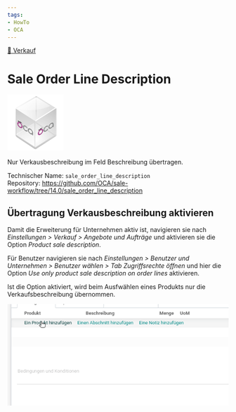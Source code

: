 ```yaml
---
tags:
- HowTo
- OCA
---
```

[🔗 Verkauf](Verkauf.md)
# Sale Order Line Description
![icon_oca_app](assets/icon_oca_app.png)

Nur Verkausbeschreibung im Feld Beschreibung übertragen.

Technischer Name: `sale_order_line_description`\
Repository: <https://github.com/OCA/sale-workflow/tree/14.0/sale_order_line_description>

## Übertragung Verkausbeschreibung aktivieren

Damit die Erweiterung für Unternehmen aktiv ist, navigieren sie nach *Einstellungen > Verkauf > Angebote und Aufträge* und aktivieren sie die Option *Product sale description*.

Für Benutzer navigieren sie nach *Einstellungen > Benutzer und Unternehmen > Benutzer wählen > Tab Zugriffsrechte öffnen* und hier die Option *Use only product sale description on order lines* aktivieren.

Ist die Option aktiviert, wird beim Ausfwählen eines Produkts nur die Verkaufsbeschreibung übernommen.

![Sale Order Line Description](assets/Sale%20Order%20Line%20Description.gif)
